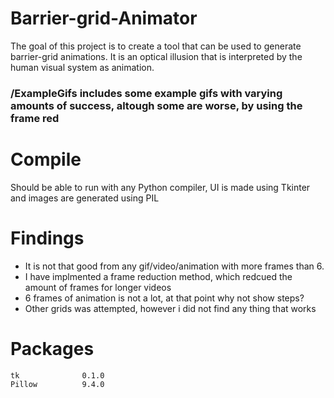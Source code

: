 # Barrier-grid-Animator
The goal of this project is to create a tool that can be used to generate barrier-grid animations. It is  an optical illusion that is interpreted by the human visual system as animation.


### /ExampleGifs includes some example gifs with varying amounts of success, altough some are worse, by using the frame red

# Compile
Should be able to run with any Python compiler, UI is made using Tkinter and images are generated using PIL 

# Findings
* It is not that good from any gif/video/animation with more frames than 6.
* I have implmented a frame reduction method, which redcued the amount of frames for longer videos 
* 6 frames of animation is not a lot, at that point why not show steps?
* Other grids was attempted, however i did not find any thing that works 

# Packages
```
tk              0.1.0  
Pillow          9.4.0  
```
